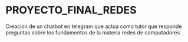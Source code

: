 # PROYECTO_FINAL_REDES
Creacion de un chatbot en telegram que actua como tutor que responde preguntas sobre los fundamentos de la materia redes de computadores
